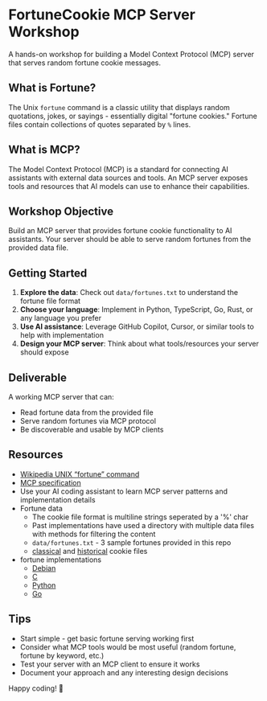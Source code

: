 # FortuneCookie MCP Server Workshop

A hands-on workshop for building a Model Context Protocol (MCP) server that serves random fortune cookie messages.

## What is Fortune?

The Unix `fortune` command is a classic utility that displays random quotations, jokes, or sayings - essentially digital "fortune cookies." Fortune files contain collections of quotes separated by `%` lines.

## What is MCP?

The Model Context Protocol (MCP) is a standard for connecting AI assistants with external data sources and tools. An MCP server exposes tools and resources that AI models can use to enhance their capabilities.

## Workshop Objective

Build an MCP server that provides fortune cookie functionality to AI assistants. Your server should be able to serve random fortunes from the provided data file.

## Getting Started

1. **Explore the data**: Check out `data/fortunes.txt` to understand the fortune file format
2. **Choose your language**: Implement in Python, TypeScript, Go, Rust, or any language you prefer
3. **Use AI assistance**: Leverage GitHub Copilot, Cursor, or similar tools to help with implementation
4. **Design your MCP server**: Think about what tools/resources your server should expose

## Deliverable

A working MCP server that can:
- Read fortune data from the provided file
- Serve random fortunes via MCP protocol
- Be discoverable and usable by MCP clients

## Resources

- [Wikipedia UNIX “fortune” command](https://en.wikipedia.org/wiki/Fortune_(Unix))
- [MCP specification](https://modelcontextprotocol.io/)
- Use your AI coding assistant to learn MCP server patterns and implementation details
- Fortune data
  - The cookie file format is multiline strings seperated by a '%' char
  - Past implementations have used a directory with multiple data files with methods for filtering the content
  - `data/fortunes.txt` - 3 sample fortunes provided in this repo
  - [classical](https://github.com/HubTou/fortunes-freebsd-classic) and [historical](https://github.com/HubTou/fortunes-historical) cookie files
- fortune implementations
  - [Debian](https://salsa.debian.org/debian/fortune-mod)
  - [C](https://github.com/shlomif/fortune-mod)
  - [Python](https://github.com/bmc/fortune)
  - [Go](https://github.com/bmc/fortune-go/)
 
## Tips

- Start simple - get basic fortune serving working first
- Consider what MCP tools would be most useful (random fortune, fortune by keyword, etc.)
- Test your server with an MCP client to ensure it works
- Document your approach and any interesting design decisions

Happy coding! 🥠
